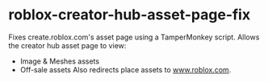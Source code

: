 # roblox-creator-hub-asset-page-fix
Fixes create.roblox.com's asset page using a TamperMonkey script.
Allows the creator hub asset page to view:
- Image & Meshes assets
- Off-sale assets
Also redirects place assets to www.roblox.com.
